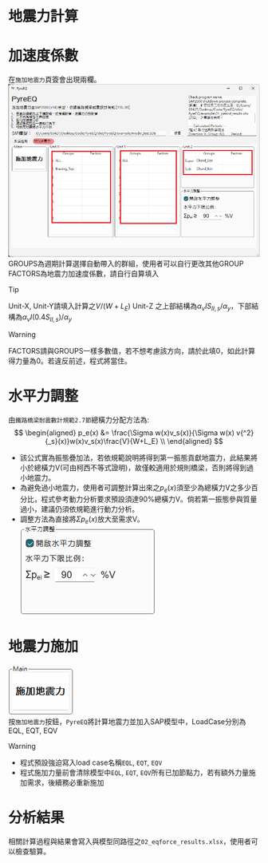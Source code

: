 地震力計算
===
加速度係數
===
在`施加地震力`頁簽會出現兩欄。  
![STEP1](./img/s3.png)  
GROUPS為週期計算選擇自動帶入的群組，使用者可以自行更改其他GROUP
FACTORS為地震力加速度係數，請自行自算填入　　
> [!tip]
> Unit-X, Unit-Y請填入計算之$V/(W+L_E)$
> Unit-Z 之上部結構為$\alpha_vIS_{II,s}/\alpha_y$，下部結構為$\alpha_vI(0.4S_{II,s})/\alpha_y$  

> [!warning]
> FACTORS請與GROUPS一樣多數值，若不想考慮該方向，請於此填0，如此計算得力量為0。若違反前述，程式將當住。

水平力調整
===
由`鐵路橋梁耐震數計規範2.7節`總橫力分配方法為:  
$$
\begin{aligned}
p_e(x) &= \frac{\Sigma w(x)v_s(x)}{\Sigma w(x) v{^2}{_s}(x)}w(x)v_s(x)\frac{V}{W+L_E} \\
\end{aligned}
$$  
- 該公式實為振態疊加法，若依規範說明將得到第一振態貢獻地震力，此結果將小於總橫力V(可由柯西不等式證明)，故僅較適用於規則橋梁，否則將得到過小地震力。  
- 為避免過小地震力，使用者可調整計算出來之$p_e(x)$須至少為總橫力V之多少百分比，程式參考動力分析要求預設須達90%總橫力V。倘若第一振態參與質量過小，建議仍須依規範進行動力分析。  
- 調整方法為直接將$\Sigma p_e(x)$放大至需求V。
![STEP1](./img/s31.png) 

地震力施加
===
![STEP1](./img/s32.png)   
按`施加地震力`按鈕，`PyreEQ`將計算地震力並加入SAP模型中，LoadCase分別為EQL, EQT, EQV
>[!warning]
> - 程式預設強迫寫入load case名稱`EQL`, `EQT`, `EQV`
> - 程式施加力量前會清除模型中`EQL`, `EQT`, `EQV`所有已加節點力，若有額外力量施加需求，後續務必重新施加

分析結果
===
相關計算過程與結果會寫入與模型同路徑之`02_eqforce_results.xlsx`，使用者可以檢查驗算。